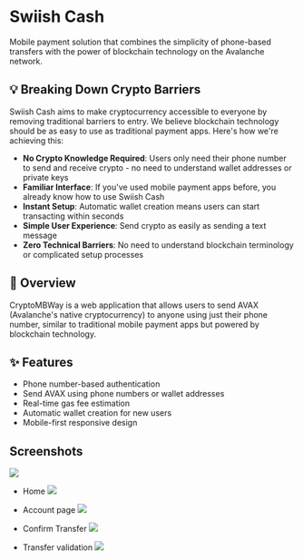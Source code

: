 # Swiish Cash

Mobile payment solution that combines the simplicity of phone-based transfers with the power of blockchain technology on the Avalanche network.

## 💡 Breaking Down Crypto Barriers

Swiish Cash aims to make cryptocurrency accessible to everyone by removing traditional barriers to entry. We believe blockchain technology should be as easy to use as traditional payment apps. Here's how we're achieving this:

- **No Crypto Knowledge Required**: Users only need their phone number to send and receive crypto - no need to understand wallet addresses or private keys
- **Familiar Interface**: If you've used mobile payment apps before, you already know how to use Swiish Cash
- **Instant Setup**: Automatic wallet creation means users can start transacting within seconds
- **Simple User Experience**: Send crypto as easily as sending a text message
- **Zero Technical Barriers**: No need to understand blockchain terminology or complicated setup processes

## 🚀 Overview

CryptoMBWay is a web application that allows users to send AVAX (Avalanche's native cryptocurrency) to anyone using just their phone number, similar to traditional mobile payment apps but powered by blockchain technology.

## ✨ Features

- Phone number-based authentication
- Send AVAX using phone numbers or wallet addresses
- Real-time gas fee estimation
- Automatic wallet creation for new users
- Mobile-first responsive design

## Screenshots

![](https://youtu.be/tuA8HFAiwY4?si=Cn2BKWlTYlK5xSuF)

- Home
![](screenshots/1.png)

- Account page
![](screenshots/2.png)

- Confirm Transfer
![](screenshots/3.png)

- Transfer validation
![](screenshots/4.png)